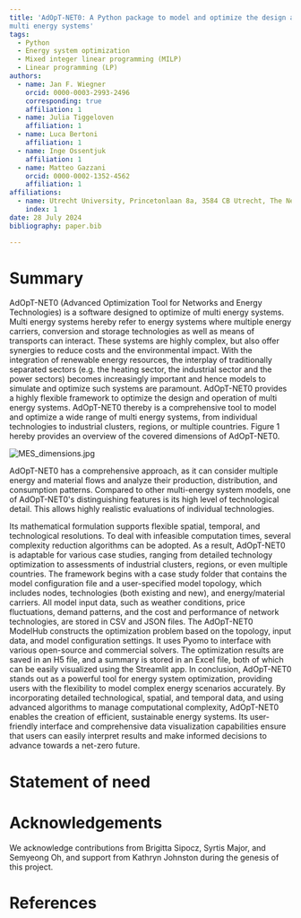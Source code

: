 ```yaml
---
title: 'AdOpT-NET0: A Python package to model and optimize the design and operation of 
multi energy systems'
tags:
  - Python
  - Energy system optimization
  - Mixed integer linear programming (MILP)
  - Linear programming (LP)
authors:
  - name: Jan F. Wiegner
    orcid: 0000-0003-2993-2496
    corresponding: true
    affiliation: 1
  - name: Julia Tiggeloven
    affiliation: 1
  - name: Luca Bertoni
    affiliation: 1
  - name: Inge Ossentjuk
    affiliation: 1
  - name: Matteo Gazzani
    orcid: 0000-0002-1352-4562
    affiliation: 1
affiliations:
  - name: Utrecht University, Princetonlaan 8a, 3584 CB Utrecht, The Netherlands
    index: 1
date: 28 July 2024
bibliography: paper.bib

---
```


# Summary

AdOpT-NET0 (Advanced Optimization Tool for Networks and Energy Technologies) is a software designed to optimize of multi energy systems. Multi energy systems hereby refer to energy systems where multiple energy carriers, conversion and storage technologies as well as means of transports can interact. These systems are highly complex, but also offer synergies to reduce costs and the environmental impact. With the integration of renewable energy resources, the interplay of traditionally separated sectors (e.g. the heating sector, the industrial sector and the power sectors) becomes increasingly important and hence models to simulate and optimize such systems are paramount.
AdOpT-NET0 provides a highly flexible framework to optimize the design and operation of
multi energy systems. AdOpT-NET0 thereby is a comprehensive
tool to model and optimize a wide range of multi energy systems, from individual
technologies to industrial clusters, regions, or multiple countries. Figure 1 hereby
provides an overview of the covered dimensions of AdOpT-NET0.

![MES_dimensions.jpg](MES_dimensions.jpg)

AdOpT-NET0 has a comprehensive approach, as it can consider multiple energy and material
flows and analyze their production, distribution, and consumption patterns. Compared to
other multi-energy system models, one of AdOpT-NET0's
distinguishing features is its high level of technological detail. This allows highly
realistic evaluations of individual technologies.

Its mathematical formulation supports flexible
spatial, temporal, and technological resolutions. To deal with infeasible computation
times, several complexity reduction algorithms can be adopted. As a result, AdOpT-NET0
is adaptable for various case studies, ranging from detailed technology optimization to
assessments of industrial clusters, regions, or even multiple countries.
The framework begins with a case study folder that contains the model configuration file
and a user-specified model topology, which includes nodes, technologies (both existing
and new), and energy/material carriers. All model input data, such as weather
conditions, price fluctuations, demand patterns, and the cost and performance of network
technologies, are stored in CSV and JSON files. The AdOpT-NET0 ModelHub constructs the
optimization problem based on the topology, input data, and model configuration
settings. It uses Pyomo to interface with various open-source and commercial solvers.
The optimization results are saved in an H5 file, and a summary is stored in an Excel
file, both of which can be easily visualized using the Streamlit app.
In conclusion, AdOpT-NET0 stands out as a powerful tool for energy system optimization,
providing users with the flexibility to model complex energy scenarios accurately. By
incorporating detailed technological, spatial, and temporal data, and using advanced
algorithms to manage computational complexity, AdOpT-NET0 enables the creation of
efficient, sustainable energy systems. Its user-friendly interface and comprehensive
data visualization capabilities ensure that users can easily interpret results and make
informed decisions to advance towards a net-zero future.

# Statement of need

# Acknowledgements

We acknowledge contributions from Brigitta Sipocz, Syrtis Major, and Semyeong
Oh, and support from Kathryn Johnston during the genesis of this project.

# References